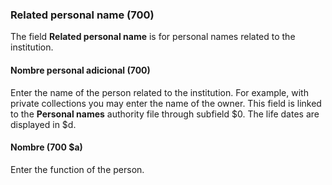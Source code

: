 ### Related personal name (700)

The field **Related personal name** is for personal names related to the institution.

#### Nombre personal adicional (700)

Enter the name of the person related to the institution. For example, with private collections you may enter the name of the owner. This field is linked to the **Personal names** authority file through subfield $0. The life dates are displayed in $d.

#### Nombre (700 $a)

Enter the function of the person.
